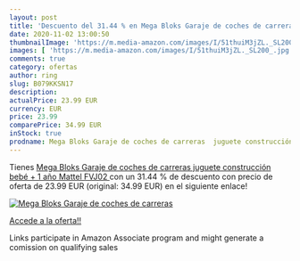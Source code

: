```yaml
---
layout: post
title: 'Descuento del 31.44 % en Mega Bloks Garaje de coches de carreras '
date: 2020-11-02 13:00:50
thumbnailImage: 'https://m.media-amazon.com/images/I/51thuiM3jZL._SL200_.jpg'
images: [ 'https://m.media-amazon.com/images/I/51thuiM3jZL._SL200_.jpg' ]
comments: true
category: ofertas
author: ring
slug: B079KKSN17
description:
actualPrice: 23.99 EUR
currency: EUR
price: 23.99
comparePrice: 34.99 EUR
inStock: true
prodname: Mega Bloks Garaje de coches de carreras  juguete construcción bebé + 1 año  Mattel FVJ02 
---
```


Tienes [Mega Bloks Garaje de coches de carreras  juguete construcción bebé + 1 año  Mattel FVJ02 ](https://www.amazon.es/dp/B079KKSN17/?tag=tolees-21) con un 31.44 % de descuento con precio de oferta de 23.99 EUR (original: 34.99 EUR) en el siguiente enlace!

[![Mega Bloks Garaje de coches de carreras ](https://m.media-amazon.com/images/I/51thuiM3jZL._SL200_.jpg)](https://www.amazon.es/dp/B079KKSN17/?tag=tolees-21)

[Accede a la oferta!!](https://www.amazon.es/dp/B079KKSN17/?tag=tolees-21)

Links participate in Amazon Associate program and might generate a comission on qualifying sales


